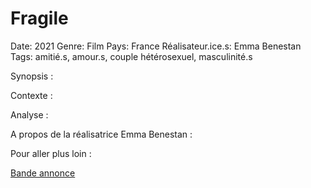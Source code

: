 # Fragile

Date: 2021
Genre: Film
Pays: France
Réalisateur.ice.s: Emma Benestan
Tags: amitié.s, amour.s, couple hétérosexuel, masculinité.s

Synopsis :

Contexte :

Analyse :

A propos de la réalisatrice Emma Benestan :

Pour aller plus loin :

[Bande annonce](https://youtu.be/bCUIyh48v8c)